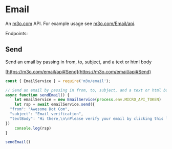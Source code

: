 # Email

An [m3o.com](https://m3o.com) API. For example usage see [m3o.com/Email/api](https://m3o.com/Email/api).

Endpoints:

## Send

Send an email by passing in from, to, subject, and a text or html body


[https://m3o.com/email/api#Send](https://m3o.com/email/api#Send)

```js
const { EmailService } = require('m3o/email');

// Send an email by passing in from, to, subject, and a text or html body
async function sendEmail() {
	let emailService = new EmailService(process.env.MICRO_API_TOKEN)
	let rsp = await emailService.send({
  "from": "Awesome Dot Com",
  "subject": "Email verification",
  "textBody": "Hi there,\n\nPlease verify your email by clicking this link: $micro_verification_link"
})
	console.log(rsp)
}

sendEmail()
```
